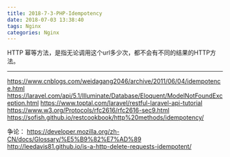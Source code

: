 ```yaml
---
title: 2018-7-3-PHP-Idempotency
date: 2018-07-03 13:38:40
tags: Nginx
categories: Nginx
---
```


HTTP 幂等方法，是指无论调用这个url多少次，都不会有不同的结果的HTTP方法。

<!-- more -->

---


https://www.cnblogs.com/weidagang2046/archive/2011/06/04/idempotence.html
https://laravel.com/api/5.1/Illuminate/Database/Eloquent/ModelNotFoundException.html
https://www.toptal.com/laravel/restful-laravel-api-tutorial
https://www.w3.org/Protocols/rfc2616/rfc2616-sec9.html
https://sofish.github.io/restcookbook/http%20methods/idempotency/

争论：
https://developer.mozilla.org/zh-CN/docs/Glossary/%E5%B9%82%E7%AD%89
http://leedavis81.github.io/is-a-http-delete-requests-idempotent/